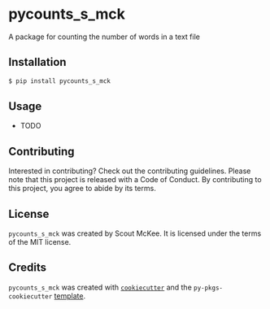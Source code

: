 # pycounts_s_mck

A package for counting the number of words in a text file

## Installation

```bash
$ pip install pycounts_s_mck
```

## Usage

- TODO

## Contributing

Interested in contributing? Check out the contributing guidelines. Please note that this project is released with a Code of Conduct. By contributing to this project, you agree to abide by its terms.

## License

`pycounts_s_mck` was created by Scout McKee. It is licensed under the terms of the MIT license.

## Credits

`pycounts_s_mck` was created with [`cookiecutter`](https://cookiecutter.readthedocs.io/en/latest/) and the `py-pkgs-cookiecutter` [template](https://github.com/py-pkgs/py-pkgs-cookiecutter).
